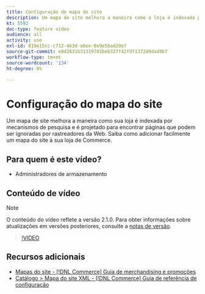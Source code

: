 ```yaml
---
title: Configuração do mapa do site
description: Um mapa de site melhora a maneira como a loja é indexada por mecanismos de pesquisa. Saiba como configurar um mapa do site para o seu [!DNL Commerce] armazene no Administrador.
kt: 5592
doc-type: feature video
audience: all
activity: use
exl-id: 819e15cc-c712-463d-a6ee-0e9e5bad20e7
source-git-commit: e8d2631b31319701beb327f42fdf1372d9dad9b7
workflow-type: tm+mt
source-wordcount: '134'
ht-degree: 0%

---
```


# Configuração do mapa do site

Um mapa de site melhora a maneira como sua loja é indexada por mecanismos de pesquisa e é projetado para encontrar páginas que podem ser ignoradas por rastreadores da Web. Saiba como adicionar facilmente um mapa do site à sua loja de Commerce.

## Para quem é este vídeo?

- Administradores de armazenamento

## Conteúdo de vídeo

>[!NOTE]
>
>O conteúdo do vídeo reflete a versão 2.1.0. Para obter informações sobre atualizações em versões posteriores, consulte a [notas de versão](https://experienceleague.adobe.com/docs/commerce-operations/release/notes/overview.html).

>[!VIDEO](https://video.tv.adobe.com/v/35748?quality=12&learn=on)

## Recursos adicionais

- [Mapas do site - [!DNL Commerce] Guia de merchandising e promoções](https://experienceleague.adobe.com/docs/commerce-admin/marketing/seo/sitemap-xml.html)
- [Catálogo > Mapa do site XML - [!DNL Commerce] Guia de referência de configuração](https://experienceleague.adobe.com/docs/commerce-admin/config/catalog/xml-sitemap.html)
